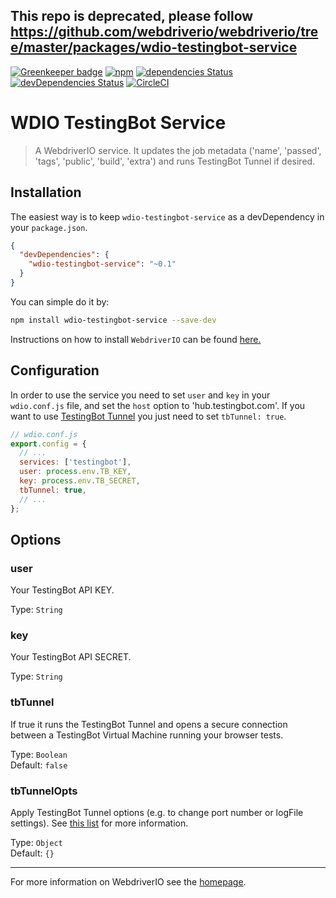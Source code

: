 ## This repo is deprecated, please follow https://github.com/webdriverio/webdriverio/tree/master/packages/wdio-testingbot-service 

[![Greenkeeper badge](https://badges.greenkeeper.io/testingbot/wdio-testingbot-service.svg)](https://greenkeeper.io/)
[![npm](https://img.shields.io/npm/v/wdio-testingbot-service.svg?maxAge=2592000)](https://www.npmjs.com/package/wdio-testingbot-service)
[![dependencies Status](https://david-dm.org/testingbot/wdio-testingbot-service/status.svg)](https://david-dm.org/testingbot/wdio-testingbot-service)
[![devDependencies Status](https://david-dm.org/testingbot/wdio-testingbot-service/dev-status.svg)](https://david-dm.org/testingbot/wdio-testingbot-service?type=dev)
[![CircleCI](https://circleci.com/gh/testingbot/wdio-testingbot-service.svg?style=shield)](https://circleci.com/gh/testingbot/wdio-testingbot-service)

WDIO TestingBot Service
==========

> A WebdriverIO service. It updates the job metadata ('name', 'passed', 'tags', 'public', 'build', 'extra') and runs TestingBot Tunnel if desired.

## Installation

The easiest way is to keep `wdio-testingbot-service` as a devDependency in your `package.json`.

```json
{
  "devDependencies": {
    "wdio-testingbot-service": "~0.1"
  }
}
```

You can simple do it by:

```bash
npm install wdio-testingbot-service --save-dev
```

Instructions on how to install `WebdriverIO` can be found [here.](http://webdriver.io/guide/getstarted/install.html)

## Configuration

In order to use the service you need to set `user` and `key` in your `wdio.conf.js` file, and set the `host` option to 'hub.testingbot.com'. If you want to use [TestingBot Tunnel](https://testingbot.com/support/other/tunnel)
you just need to set `tbTunnel: true`.

```js
// wdio.conf.js
export.config = {
  // ...
  services: ['testingbot'],
  user: process.env.TB_KEY,
  key: process.env.TB_SECRET,
  tbTunnel: true,
  // ...
};
```

## Options

### user
Your TestingBot API KEY.

Type: `String`

### key
Your TestingBot API SECRET.

Type: `String`

### tbTunnel
If true it runs the TestingBot Tunnel and opens a secure connection between a TestingBot Virtual Machine running your browser tests.

Type: `Boolean`<br>
Default: `false`

### tbTunnelOpts
Apply TestingBot Tunnel options (e.g. to change port number or logFile settings). See [this list](https://github.com/testingbot/testingbot-tunnel-launcher) for more information.

Type: `Object`<br>
Default: `{}`

----

For more information on WebdriverIO see the [homepage](http://webdriver.io).
